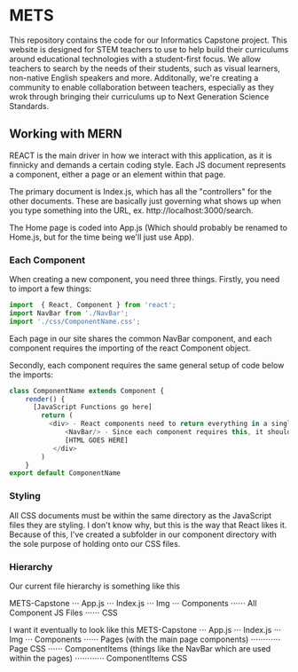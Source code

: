 # METS 

This repository contains the code for our Informatics Capstone project. This website is designed for STEM teachers to use to help build their curriculums around educational technologies with a student-first focus. We allow teachers to search by the needs of their students, such as visual learners, non-native English speakers and more. Additonally, we're creating a community to enable collaboration between teachers, especially as they wrok through bringing their curriculums up to Next Generation Science Standards. 

## Working with MERN

REACT is the main driver in how we interact with this application, as it is finnicky and demands a certain coding style. Each JS document represents a component, either a page or an element within that page. 

The primary document is Index.js, which has all the "controllers" for the other documents. These are basically just governing what shows up when you type something into the URL, ex. http://localhost:3000/search. 

The Home page is coded into App.js (Which should probably be renamed to Home.js, but for the time being we'll just use App). 

### Each Component ###

When creating a new component, you need three things. Firstly, you need to import a few things: 
```javascript
import  { React, Component } from 'react';
import NavBar from './NavBar';
import './css/ComponentName.css';
```

Each page in our site shares the common NavBar component, and each component requires the importing of the react Component object. 

Secondly, each component requires the same general setup of code below the imports: 
```javascript
class ComponentName extends Component {
    render() {
      [JavaScript Functions go here]
        return (
          <div> - React components need to return everything in a single wrapper tag, usually given a custom class for formatting. 
              <NavBar/> - Since each component requires this, it should almost always go at the top
              [HTML GOES HERE]
           </div>
        )
    }
export default ComponentName
```

### Styling ###
All CSS documents must be within the same directory as the JavaScript files they are styling. I don't know why, but this is the way that React likes it. Because of this, I've created a subfolder in our component directory with the sole purpose of holding onto our CSS files. 

### Hierarchy ###
Our current file hierarchy is something like this 

METS-Capstone
⋅⋅⋅ App.js
⋅⋅⋅ Index.js
⋅⋅⋅ Img
⋅⋅⋅ Components 
⋅⋅⋅⋅⋅⋅ All Component JS Files
⋅⋅⋅⋅⋅⋅ CSS

I want it eventually to look like this 
METS-Capstone
⋅⋅⋅ App.js
⋅⋅⋅ Index.js
⋅⋅⋅ Img
⋅⋅⋅ Components 
⋅⋅⋅⋅⋅⋅ Pages (with the main page components) 
⋅⋅⋅⋅⋅⋅⋅⋅⋅⋅⋅⋅ Page CSS
⋅⋅⋅⋅⋅⋅ ComponentItems (things like the NavBar which are used within the pages) 
⋅⋅⋅⋅⋅⋅⋅⋅⋅⋅⋅⋅ ComponentItems CSS
